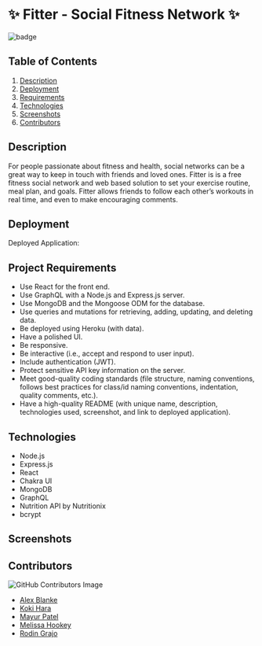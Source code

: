 # ✨ Fitter - Social Fitness Network ✨

![badge](https://img.shields.io/badge/license-MIT-brightgreen)

## Table of Contents

1. [Description](#description)
2. [Deployment](#deployment)
3. [Requirements](#project-requirements)
4. [Technologies](#technologies)
5. [Screenshots](#screenshots)
6. [Contributors](#contributors)

## Description

For people passionate about fitness and health, social networks can be a great way to keep in touch with friends and loved ones. Fitter is is a free fitness social network and web based solution to set your exercise routine, meal plan, and goals. Fitter allows friends to follow each other’s workouts in real time, and even to make encouraging comments.

## Deployment

Deployed Application:

## Project Requirements

- Use React for the front end.
- Use GraphQL with a Node.js and Express.js server.
- Use MongoDB and the Mongoose ODM for the database.
- Use queries and mutations for retrieving, adding, updating, and deleting data.
- Be deployed using Heroku (with data).
- Have a polished UI.
- Be responsive.
- Be interactive (i.e., accept and respond to user input).
- Include authentication (JWT).
- Protect sensitive API key information on the server.
- Meet good-quality coding standards (file structure, naming conventions, follows best practices for class/id naming conventions, indentation, quality comments, etc.).
- Have a high-quality README (with unique name, description, technologies used, screenshot, and link to deployed application).

## Technologies

- Node.js
- Express.js
- React
- Chakra UI
- MongoDB
- GraphQL
- Nutrition API by Nutritionix
- bcrypt

## Screenshots

## Contributors

![GitHub Contributors Image](https://contrib.rocks/image?repo=yummy314159265/Fitter)

- [Alex Blanke](https://github.com/ablanke94)
- [Koki Hara](https://github.com/KokeHaus)
- [Mayur Patel](https://github.com/pmayur0680)
- [Melissa Hookey](https://github.com/melissahookey)
- [Rodin Grajo](https://github.com/yummy314159265)
